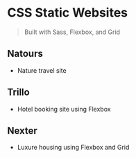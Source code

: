 # CSS Static Websites
> Built with Sass, Flexbox, and Grid

## Natours
- Nature travel site
## Trillo
- Hotel booking site using Flexbox
## Nexter
- Luxure housing using Flexbox and Grid
